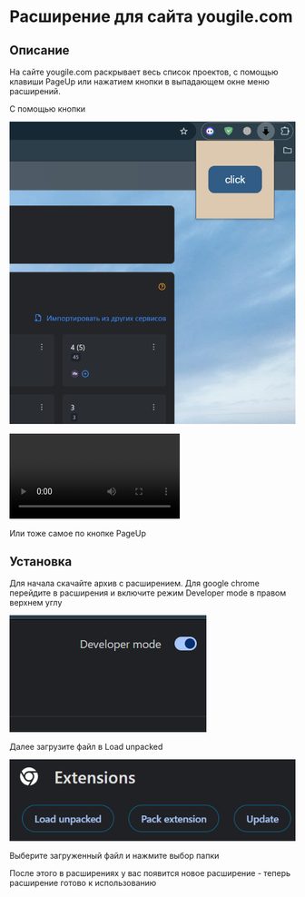 # Расширение для сайта yougile.com

## **Описание**

На сайте yougile.com раскрывает весь список проектов, с помощью клавиши PageUp или нажатием кнопки в выпадающем окне меню расширений.

С помощью кнопки

![alt text](img/image.png)


![My vid](vid/video.mp4)

Или тоже самое по кнопке PageUp

## **Установка**

Для начала скачайте архив с расширением. Для google chrome перейдите в расширения и включите режим Developer mode в правом верхнем углу

![alt text](img/image-1.png)

Далее загрузите файл в Load unpacked

![alt text](img/image-2.png)

Выберите загруженный файл и нажмите выбор папки

После этого в расширениях у вас появится новое расширение - теперь расширение готово к использованию
